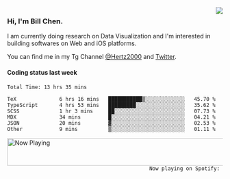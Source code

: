 <img  align="right" src="https://github-readme-stats.vercel.app/api?username=BillChen2k&show_icons=false&count_private=true&hide_title=true">

### Hi, I'm Bill Chen.

I am currently doing research on Data Visualization and I'm interested in building softwares on Web and iOS platforms.

You can find me in my Tg Channel [@Hertz2000](https://t.me/Hertz2000) and [Twitter](https://twitter.com/billchen2k).

#### Coding status last week

<!--START_SECTION:waka-->

```text
Total Time: 13 hrs 35 mins

TeX              6 hrs 16 mins   ███████████▒░░░░░░░░░░░░░   45.70 %
TypeScript       4 hrs 53 mins   █████████░░░░░░░░░░░░░░░░   35.62 %
SCSS             1 hr 3 mins     ██░░░░░░░░░░░░░░░░░░░░░░░   07.73 %
MDX              34 mins         █░░░░░░░░░░░░░░░░░░░░░░░░   04.21 %
JSON             20 mins         ▓░░░░░░░░░░░░░░░░░░░░░░░░   02.53 %
Other            9 mins          ▒░░░░░░░░░░░░░░░░░░░░░░░░   01.11 %
```

<!--END_SECTION:waka-->


<div>
<a href="https://spotify-now-playing.billchen2k.vercel.app/now-playing?open">
   <img align="right" src="https://spotify-now-playing.billchen2k.vercel.app/now-playing" width="540" height="64" alt="Now Playing">
</a>
</div>

<div>
<p align="right"><code>Now playing on Spotify: </code></p>
</div>

<!--
**BillChen2K/BillChen2K** is a ✨ _special_ ✨ repository because its `README.md` (this file) appears on your GitHub profile.

Here are some ideas to get you started:

- 🔭 I’m currently working on ...
- 🌱 I’m currently learning ...
- 👯 I’m looking to collaborate on ...
- 🤔 I’m looking for help with ...
- 💬 Ask me about ...
- 📫 How to reach me: ...
- 😄 Pronouns: ...
- ⚡ Fun fact: ...
-->
